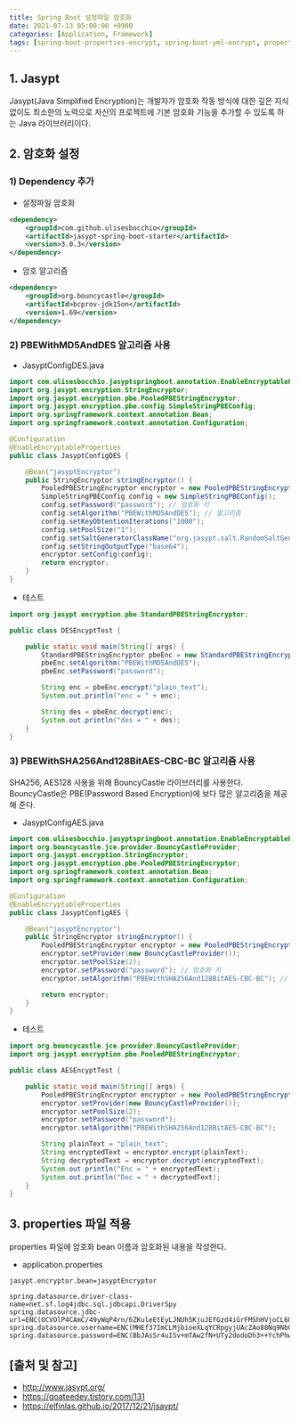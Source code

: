```yaml
---
title: Spring Boot 설정파일 암호화
date: 2021-07-13 05:00:00 +0900
categories: [Application, Framework]
tags: [spring-boot-properties-encrypt, spring-boot-yml-encrypt, properties-encrypt, yml-encrypt, jasypt, java-simplified-encryption, spring-boot-설정파일-암호화, 설정파일-암호화]
---
```


## 1. Jasypt
Jasypt(Java Simplified Encryption)는 개발자가 암호화 작동 방식에 대한 깊은 지식 없이도 최소한의 노력으로 자신의 프로젝트에 기본 암호화 기능을 추가할 수 있도록 하는 Java 라이브러리이다.

## 2. 암호화 설정

### 1) Dependency 추가

* 설정파일 암호화

```xml
<dependency>
    <groupId>com.github.ulisesbocchio</groupId>
    <artifactId>jasypt-spring-boot-starter</artifactId>
    <version>3.0.3</version>
</dependency>
```

* 암호 알고리즘

```xml
<dependency>
    <groupId>org.bouncycastle</groupId>
    <artifactId>bcprov-jdk15on</artifactId>
    <version>1.69</version>
</dependency>
```

### 2) PBEWithMD5AndDES 알고리즘 사용

* JasyptConfigDES.java

```java
import com.ulisesbocchio.jasyptspringboot.annotation.EnableEncryptableProperties;
import org.jasypt.encryption.StringEncryptor;
import org.jasypt.encryption.pbe.PooledPBEStringEncryptor;
import org.jasypt.encryption.pbe.config.SimpleStringPBEConfig;
import org.springframework.context.annotation.Bean;
import org.springframework.context.annotation.Configuration;

@Configuration
@EnableEncryptableProperties
public class JasyptConfigDES {

    @Bean("jasyptEncryptor")
    public StringEncryptor stringEncryptor() {
        PooledPBEStringEncryptor encryptor = new PooledPBEStringEncryptor();
        SimpleStringPBEConfig config = new SimpleStringPBEConfig();
        config.setPassword("password"); // 암호화 키
        config.setAlgorithm("PBEWithMD5AndDES"); // 알고리즘
        config.setKeyObtentionIterations("1000");
        config.setPoolSize("1");
        config.setSaltGeneratorClassName("org.jasypt.salt.RandomSaltGenerator");
        config.setStringOutputType("base64");
        encryptor.setConfig(config);
        return encryptor;
    }
}
```

* 테스트

```java
import org.jasypt.encryption.pbe.StandardPBEStringEncryptor;

public class DESEncyptTest {

    public static void main(String[] args) {
        StandardPBEStringEncryptor pbeEnc = new StandardPBEStringEncryptor();
        pbeEnc.setAlgorithm("PBEWithMD5AndDES");
        pbeEnc.setPassword("password");

        String enc = pbeEnc.encrypt("plain_text");
        System.out.println("enc = " + enc);

        String des = pbeEnc.decrypt(enc);
        System.out.println("des = " + des);
    }
}
```


### 3) PBEWithSHA256And128BitAES-CBC-BC 알고리즘 사용
SHA256, AES128 사용을 위해 BouncyCastle 라이브러리를 사용한다. BouncyCastle은 PBE(Password Based Encryption)에 보다 많은 알고리즘을 제공해 준다.

* JasyptConfigAES.java

```java
import com.ulisesbocchio.jasyptspringboot.annotation.EnableEncryptableProperties;
import org.bouncycastle.jce.provider.BouncyCastleProvider;
import org.jasypt.encryption.StringEncryptor;
import org.jasypt.encryption.pbe.PooledPBEStringEncryptor;
import org.springframework.context.annotation.Bean;
import org.springframework.context.annotation.Configuration;

@Configuration
@EnableEncryptableProperties
public class JasyptConfigAES {

    @Bean("jasyptEncryptor")
    public StringEncryptor stringEncryptor() {
        PooledPBEStringEncryptor encryptor = new PooledPBEStringEncryptor();
        encryptor.setProvider(new BouncyCastleProvider());
        encryptor.setPoolSize(2);
        encryptor.setPassword("password"); // 암호화 키
        encryptor.setAlgorithm("PBEWithSHA256And128BitAES-CBC-BC"); // 알고리즘

        return encryptor;
    }
}
```

* 테스트

```java
import org.bouncycastle.jce.provider.BouncyCastleProvider;
import org.jasypt.encryption.pbe.PooledPBEStringEncryptor;

public class AESEncyptTest {

    public static void main(String[] args) {
        PooledPBEStringEncryptor encryptor = new PooledPBEStringEncryptor();
        encryptor.setProvider(new BouncyCastleProvider());
        encryptor.setPoolSize(2);
        encryptor.setPassword("password");
        encryptor.setAlgorithm("PBEWithSHA256And128BitAES-CBC-BC");

        String plainText = "plain_text";
        String encryptedText = encryptor.encrypt(plainText);
        String decryptedText = encryptor.decrypt(encryptedText);
        System.out.println("Enc = " + encryptedText);
        System.out.println("Dec = " + decryptedText);
    }
}
```

## 3. properties 파일 적용
properties 파일에 암호화 bean 이름과 암호화된 내용을 작성한다.

* application.properties

```text
jasypt.encryptor.bean=jasyptEncryptor

spring.datasource.driver-class-name=net.sf.log4jdbc.sql.jdbcapi.DriverSpy
spring.datasource.jdbc-url=ENC(OCVOlP4CAmC/49yWqP4rn/6ZKuleEtEyLJNUh5KjuJEfGzd4iGrFMShHVjoCL6GCeCK9jmArUZO/G7F0jQmsarR6TYMUwag6trEv33e3tcs=)
spring.datasource.username=ENC(MHEf37ImCLMjbioeXLqYCRpgyjUAcZAo88Nq9NbCd4I=)
spring.datasource.password=ENC(BbJAsSr4uISv+mTAw2fN+UTy2dodoDh3++YchPhw5qI=)
```

## [출처 및 참고]
* <http://www.jasypt.org/>
* <https://goateedev.tistory.com/131>
* <https://elfinlas.github.io/2017/12/21/jsaypt/>
